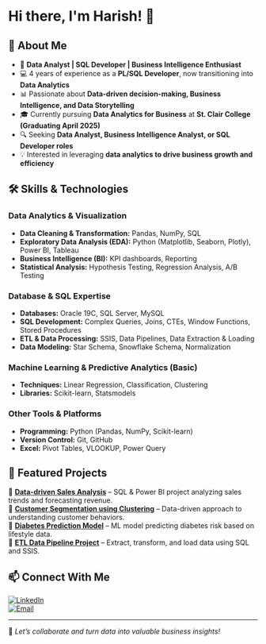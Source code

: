 # Hi there, I'm Harish! 👋

## 🚀 About Me

- 🎯 **Data Analyst | SQL Developer | Business Intelligence Enthusiast**  
- 💻 4 years of experience as a **PL/SQL Developer**, now transitioning into **Data Analytics**
- 📊 Passionate about **Data-driven decision-making, Business Intelligence, and Data Storytelling**
- 🎓 Currently pursuing **Data Analytics for Business** at **St. Clair College (Graduating April 2025)**
- 🔍 Seeking **Data Analyst, Business Intelligence Analyst, or SQL Developer roles**
- 💡 Interested in leveraging **data analytics to drive business growth and efficiency**

## 🛠️ Skills & Technologies

### **Data Analytics & Visualization**
- **Data Cleaning & Transformation:** Pandas, NumPy, SQL
- **Exploratory Data Analysis (EDA):** Python (Matplotlib, Seaborn, Plotly), Power BI, Tableau
- **Business Intelligence (BI):** KPI dashboards, Reporting
- **Statistical Analysis:** Hypothesis Testing, Regression Analysis, A/B Testing

### **Database & SQL Expertise**
- **Databases:** Oracle 19C, SQL Server, MySQL
- **SQL Development:** Complex Queries, Joins, CTEs, Window Functions, Stored Procedures
- **ETL & Data Processing:** SSIS, Data Pipelines, Data Extraction & Loading
- **Data Modeling:** Star Schema, Snowflake Schema, Normalization

### **Machine Learning & Predictive Analytics (Basic)**
- **Techniques:** Linear Regression, Classification, Clustering
- **Libraries:** Scikit-learn, Statsmodels

### **Other Tools & Platforms**
- **Programming:** Python (Pandas, NumPy, Scikit-learn)
- **Version Control:** Git, GitHub
- **Excel:** Pivot Tables, VLOOKUP, Power Query

## 📂 Featured Projects

🔹 **[Data-driven Sales Analysis](https://github.com/yourrepo)** – SQL & Power BI project analyzing sales trends and forecasting revenue.  
🔹 **[Customer Segmentation using Clustering](https://github.com/yourrepo)** – Data-driven approach to understanding customer behaviors.  
🔹 **[Diabetes Prediction Model](https://github.com/yourrepo)** – ML model predicting diabetes risk based on lifestyle data.  
🔹 **[ETL Data Pipeline Project](https://github.com/yourrepo)** – Extract, transform, and load data using SQL and SSIS.

## 📫 Connect With Me

[![LinkedIn](https://img.shields.io/badge/LinkedIn-blue?style=for-the-badge&logo=linkedin)](https://www.linkedin.com/in/harishkd)  
[![Email](https://img.shields.io/badge/Email-D14836?style=for-the-badge&logo=gmail&logoColor=white)](mailto:harishkumard97@gmail.com)  

---

🚀 *Let’s collaborate and turn data into valuable business insights!*

